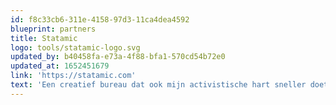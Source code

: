```yaml
---
id: f8c33cb6-311e-4158-97d3-11ca4dea4592
blueprint: partners
title: Statamic
logo: tools/statamic-logo.svg
updated_by: b40458fa-e73a-4f88-bfa1-570cd54b72e0
updated_at: 1652451679
link: 'https://statamic.com'
text: 'Een creatief bureau dat ook mijn activistische hart sneller doet kloppen. Samen werken we aan betekenisvolle projecten, waarbij hun expertise op het gebied van webdesign, UX en impactcommunicatie naadloos aansluit op mijn kennis van de technische realisatie en toegankelijkheid.'
---
```


